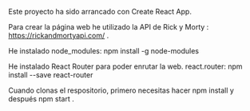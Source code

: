 Este proyecto ha sido arrancado con Create React App.

Para crear la página web he utilizado la API de Rick y Morty : 
https://rickandmortyapi.com/ .

He instalado node_modules:
npm install -g node-modules

He instalado React Router para poder enrutar la web.
react.router:
npm install --save react-router

Cuando clonas el respositorio, primero necesitas hacer npm install y después npm start .

